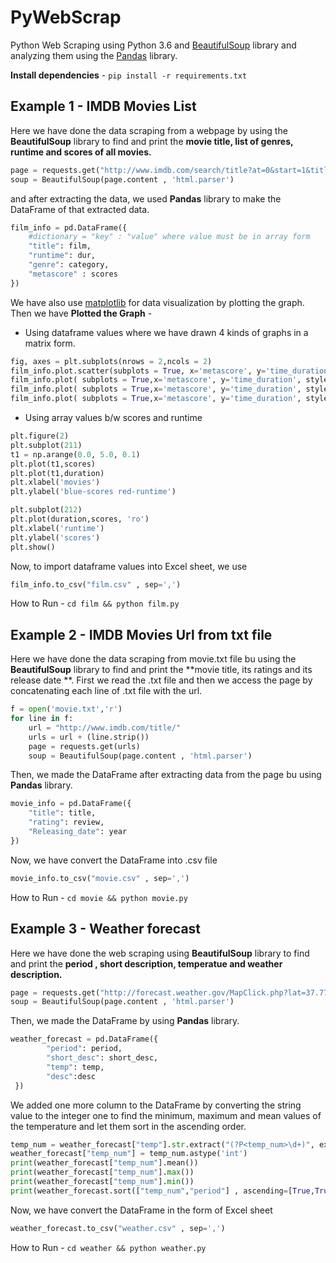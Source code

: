# PyWebScrap
Python Web Scraping using Python 3.6 and [BeautifulSoup](https://www.crummy.com/software/BeautifulSoup/) library and analyzing them using the [Pandas](http://pandas.pydata.org/) library.


__Install dependencies__ - ``pip install -r requirements.txt``

## Example 1 -  IMDB Movies List
Here we have done the data scraping from a webpage by using the **BeautifulSoup** library to find and print the **movie title, list of genres, runtime and scores of all movies.**
```python
page = requests.get("http://www.imdb.com/search/title?at=0&start=1&title_type=feature&year=1950,2012&sort=num_votes,desc")
soup = BeautifulSoup(page.content , 'html.parser')
```

and after extracting the data, we used **Pandas** library to make the DataFrame of that extracted data.
```python
film_info = pd.DataFrame({
	#dictionary = "key" : "value" where value must be in array form
	"title": film, 
    "runtime": dur, 
    "genre": category,
    "metascore" : scores
})
```
We have also use [matplotlib](https://matplotlib.org/) for data visualization by plotting the graph.
Then we have **Plotted the Graph** -
  * Using dataframe values where we have drawn 4 kinds of graphs in a matrix form.
  ```python
  fig, axes = plt.subplots(nrows = 2,ncols = 2)
film_info.plot.scatter(subplots = True, x='metascore', y='time_duration',xlim = [50,100], style='o' , ax = axes[0,0])
film_info.plot( subplots = True,x='metascore', y='time_duration', style='o',kind = "bar", ax = axes[0,1])
film_info.plot( subplots = True,x='metascore', y='time_duration', style='o',kind = "hist", ax = axes[1,0])
film_info.plot( subplots = True,x='metascore', y='time_duration', style='o',kind = "pie" ,ax = axes[1,1])
  ```
  * Using array values b/w scores and runtime
  ```python
  plt.figure(2)
plt.subplot(211)
t1 = np.arange(0.0, 5.0, 0.1)
plt.plot(t1,scores)
plt.plot(t1,duration)
plt.xlabel('movies')
plt.ylabel('blue-scores red-runtime')

plt.subplot(212)
plt.plot(duration,scores, 'ro')
plt.xlabel('runtime')
plt.ylabel('scores')
plt.show()
  ```
Now, to import dataframe values into Excel sheet, we use 
```python
film_info.to_csv("film.csv" , sep=',')
```
How to Run - `` cd film && python film.py ``

## Example 2 - IMDB Movies Url from txt file
Here we have done the data scraping from movie.txt file bu using the **BeautifulSoup** library to find and print the **movie title, its ratings and its release date **. First we read the .txt file and then we access the page by concatenating each line of .txt file with the url.
```python
f = open('movie.txt','r')
for line in f:
	url = "http://www.imdb.com/title/"
	urls = url + (line.strip())
	page = requests.get(urls)
	soup = BeautifulSoup(page.content , 'html.parser')
```
Then, we made the DataFrame after extracting data from the page bu using **Pandas** library.
```python
movie_info = pd.DataFrame({
	"title": title, 
    "rating": review, 
    "Releasing_date": year
})
```
Now, we have convert the DataFrame into .csv file
```python
movie_info.to_csv("movie.csv" , sep=',')
```
How to Run - `` cd movie && python movie.py ``

## Example 3 - Weather forecast
Here we have done the web scraping using **BeautifulSoup** library to find and print the **period , short description, temperatue and weather description.**
```python
page = requests.get("http://forecast.weather.gov/MapClick.php?lat=37.7772&lon=-122.4168")
soup = BeautifulSoup(page.content , 'html.parser')
```
Then, we made the DataFrame by using **Pandas** library.
```python
weather_forecast = pd.DataFrame({
        "period": period, 
        "short_desc": short_desc, 
        "temp": temp, 
        "desc":desc
 })
```
We added one more column to the DataFrame by converting the string value to the integer one to find the minimum, maximum and mean values of the temperature and let them sort in the ascending order.
```python
temp_num = weather_forecast["temp"].str.extract("(?P<temp_num>\d+)", expand=False)
weather_forecast["temp_num"] = temp_num.astype('int')
print(weather_forecast["temp_num"].mean())
print(weather_forecast["temp_num"].max())
print(weather_forecast["temp_num"].min())
print(weather_forecast.sort(["temp_num","period"] , ascending=[True,True]))
```
Now, we have convert the DataFrame in the form of Excel sheet 
```python
weather_forecast.to_csv("weather.csv" , sep=',')
```
How to Run - `` cd weather && python weather.py ``



